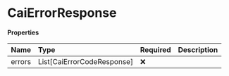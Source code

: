 # CaiErrorResponse

**Properties**

| Name   | Type                       | Required | Description |
| :----- | :------------------------- | :------- | :---------- |
| errors | List[CaiErrorCodeResponse] | ❌       |             |

<!-- This file was generated by liblab | https://liblab.com/ -->
